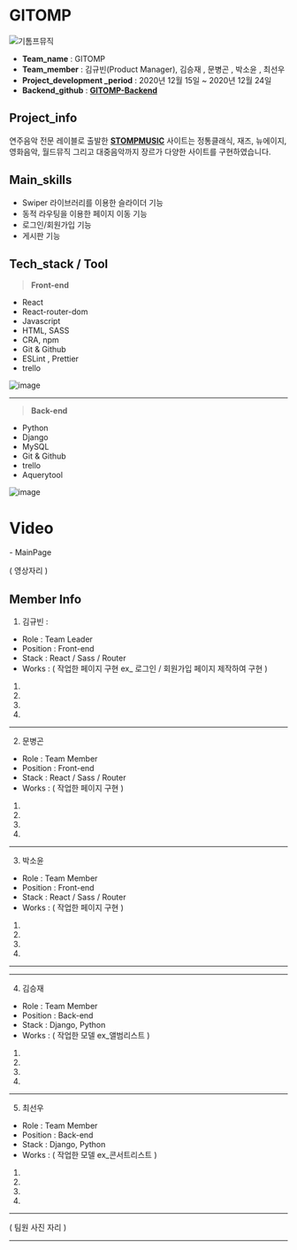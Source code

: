 # GITOMP

![기톰프뮤직](https://user-images.githubusercontent.com/70262871/103122910-9fe4b680-46c5-11eb-8319-5f09f694ea7e.jpg)
- **Team_name** : GITOMP
- **Team_member** : 김규빈(Product Manager), 김승재 , 문병곤 , 박소윤 , 최선우 
- **Project_development _period** : 2020년 12월 15일 ~ 2020년 12월 24일 
- **Backend_github** : **[GITOMP-Backend](https://github.com/wecode-bootcamp-korea/15-1st-GITOMP-backend)**

## Project_info

연주음악 전문 레이블로 출발한 **[STOMPMUSIC](http://stompmusic.com/)** 사이트는 정통클래식, 재즈, 뉴에이지, 영화음악, 월드뮤직 그리고 대중음악까지 장르가 다양한 사이트를 구현하였습니다.

## Main_skills

- Swiper 라이브러리를 이용한 슬라이더 기능
- 동적 라우팅을 이용한 페이지 이동 기능
- 로그인/회원가입 기능
- 게시판 기능

## Tech_stack / Tool

>**Front-end**

 
- React
- React-router-dom
- Javascript
- HTML, SASS
- CRA, npm
- Git & Github
- ESLint , Prettier
- trello

![image](https://user-images.githubusercontent.com/70262871/103123428-ab38e180-46c7-11eb-99a9-04d136db789e.png)

---

> **Back-end**

- Python
- Django
- MySQL
- Git & Github
- trello
- Aquerytool

![image](https://user-images.githubusercontent.com/70262871/103123637-5ba6e580-46c8-11eb-95d7-321c2ca66548.png)

# Video
_-_ MainPage

( 영상자리 )

## Member Info

1. 김규빈 :

- Role :  Team Leader
- Position : Front-end
- Stack : React / Sass / Router
- Works : ( 작업한 페이지 구현 ex_  로그인 / 회원가입 페이지 제작하여 구현  ) 

1. 
2. 
3. 
4. 
--- 
2. 문병곤 

- Role :  Team Member
- Position : Front-end
- Stack : React / Sass / Router
- Works : ( 작업한 페이지 구현 )

1. 
2. 
3. 
4. 
--- 
3. 박소윤

- Role :  Team Member
- Position : Front-end
- Stack : React / Sass / Router
- Works : ( 작업한 페이지 구현 )

1. 
2. 
3. 
4. 
--- 
---
4. 김승재 

- Role : Team Member
- Position : Back-end
- Stack : Django, Python
- Works : ( 작업한 모델 ex_앨범리스트 )

1. 
2. 
3. 
4. 
--- 

5. 최선우 

- Role : Team Member
- Position : Back-end
- Stack : Django, Python
- Works : ( 작업한 모델 ex_콘서트리스트 )

1. 
2. 
3. 
4. 
--- 

( 팀원 사진 자리 )

---
